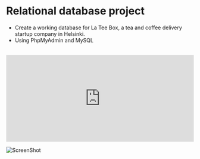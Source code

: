 <h1> Relational database project </h1>

- Create a working database for La Tee Box, a tea and coffee delivery startup company in Helsinki.
- Using PhpMyAdmin and MySQL
<br>

<div style='position:relative;padding-bottom:46%'><iframe src='https://gfycat.com/ifr/SandyFlippantBlackcrappie' frameborder='0' scrolling='no' width='100%' height='100%' style='position:absolute;top:0;left:0;' allowfullscreen></iframe></div>

![ScreenShot](https://cloud.githubusercontent.com/assets/25751050/23474942/4d692b8c-febe-11e6-89a2-b4f514158006.png)
